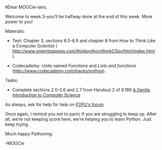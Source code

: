 #Dear MOOCie-ians,

Welcome to week 3–you’ll be halfway done at the end of this week. More power to you! 

Materials:

* Text: Chapter 3, sections 6.5-6.9 and chapter 8 from How to Think Like a Computer Scientist ( http://www.greenteapress.com/thinkpython/thinkCSpy/html/index.html ).

* Codecademy: Units named *Functions* and *Lists and functions* (http://www.codecademy.com/tracks/python).


Tasks:

* Complete sections 2.0-2.6 and 2.7 from Handout 2 of 6.189 [A Gentle Introduction to Computer Science](http://ocw.mit.edu/courses/electrical-engineering-and-computer-science/6-189-a-gentle-introduction-to-programming-using-python-january-iap-2011/assignments/MIT6_189IAP11_hw2.pdf) 


As always, ask for help for help on [P2PU's forum](http://discourse.p2pu.org/c/gentle-introduction-to-python).

Once again, I remind you not to panic if you are struggling to keep up. After all, we’re not keeping score here, we’re helping you to learn Python. Just keep trying.

Much happy Pythoning.

–MOOCie

